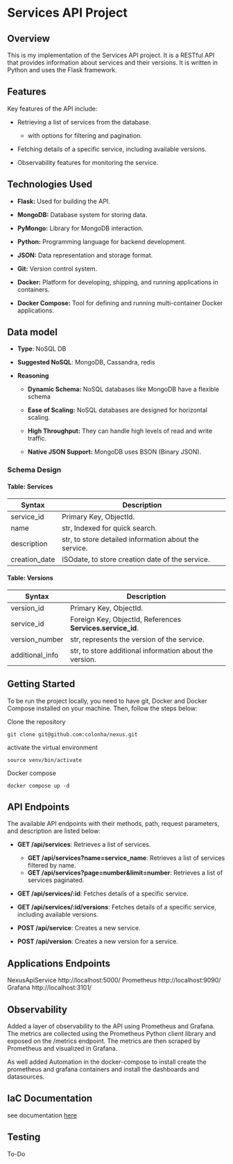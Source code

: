Services API Project
====================

Overview
--------

This is my implementation of the Services API project. It is a RESTful API that provides information about services and their versions. It is written in Python and uses the Flask framework.

Features
--------

Key features of the API include:

*   Retrieving a list of services from the database.
    *  with options for filtering and pagination.
    
*   Fetching details of a specific service, including available versions.
    
*   Observability features for monitoring the service.

Technologies Used
-----------------

*   **Flask:** Used for building the API.
    
*   **MongoDB:** Database system for storing data.
    
*   **PyMongo:** Library for MongoDB interaction.
    
*   **Python:** Programming language for backend development.
    
*   **JSON:** Data representation and storage format.
    
*   **Git:** Version control system.
    
*   **Docker:** Platform for developing, shipping, and running applications in containers.
    
*   **Docker Compose:** Tool for defining and running multi-container Docker applications.
    
Data model
----------

*   **Type**: NoSQL DB
    
*   **Suggested NoSQL**: MongoDB, Cassandra, redis
    
*   **Reasoning**
    
    *   **Dynamic Schema:** NoSQL databases like MongoDB have a flexible schema
        
    *   **Ease of Scaling:** NoSQL databases are designed for horizontal scaling.
        
    *   **High Throughput:** They can handle high levels of read and write traffic.
        
    *   **Native JSON Support:** MongoDB uses BSON (Binary JSON).
        

### Schema Design
#### Table: **Services**

| Syntax      | Description |
| ----------- | ----------- |
| service\_id      | Primary Key, ObjectId.       |
| name   | str, Indexed for quick search.        |
| description   | str, to store detailed information about the service.        |
| creation\_date   | ISOdate, to store creation date of the service.        |

    

#### Table: **Versions**
| Syntax      | Description |
| ----------- | ----------- |
| version\_id      | Primary Key, ObjectId.       |
| service\_id   | Foreign Key, ObjectId, References **Services.service\_id**.        |
| version\_number   | str, represents the version of the service.        |
| additional\_info   | str, to store additional information about the version.        |




Getting Started
---------------

To be run the project locally, you need to have git, Docker and Docker Compose installed on your machine. Then, follow the steps below:

Clone the repository
```console
git clone git@github.com:colonha/nexus.git
```
activate the virtual environment
```console
source venv/bin/activate
```
Docker compose
```console
docker compose up -d
```
    

API Endpoints
-------------

The available API endpoints with their methods, path, request parameters, and description are listed below:

*   **GET /api/services**: Retrieves a list of services.
    *  **GET /api/services?name=service_name**: Retrieves a list of services filtered by name.
    *  **GET /api/services?page=number&limit=number**: Retrieves a list of services paginated.
    
*   **GET /api/services/:id**: Fetches details of a specific service.

*  **GET /api/services/:id/versions**: Fetches details of a specific service, including available versions.

*  **POST /api/service**: Creates a new service.

*  **POST /api/version**: Creates a new version for a service.

Applications Endpoints
-------
NexusApiService
http://localhost:5000/
Prometheus
http://localhost:9090/
Grafana
http://localhost:3101/



Observability
-------------

Added a layer of observability to the API using Prometheus and Grafana. The metrics are collected using the Prometheus Python client library and exposed on the /metrics endpoint. The metrics are then scraped by Prometheus and visualized in Grafana.

As well added Automation in the docker-compose to install create the prometheus and grafana containers and install the dashboards and datasources.

IaC Documentation
-------------
see documentation [here](infra/iac/IAC.MD)


Testing
-------
To-Do
